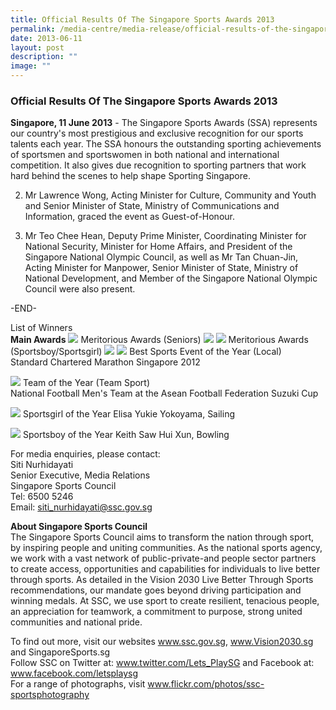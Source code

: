 ```yaml
---
title: Official Results Of The Singapore Sports Awards 2013
permalink: /media-centre/media-release/official-results-of-the-singapore-sports-awards-2013/
date: 2013-06-11
layout: post
description: ""
image: ""
---
```

### **Official Results Of The Singapore Sports Awards 2013**


**Singapore, 11 June 2013** - The Singapore Sports Awards (SSA) represents our country's most prestigious and exclusive recognition for our sports talents each year. The SSA honours the outstanding sporting achievements of sportsmen and sportswomen in both national and international competition. It also gives due recognition to sporting partners that work hard behind the scenes to help shape Sporting Singapore.

2. Mr Lawrence Wong, Acting Minister for Culture, Community and Youth and Senior Minister of State, Ministry of Communications and Information, graced the event as Guest-of-Honour.

3. Mr Teo Chee Hean, Deputy Prime Minister, Coordinating Minister for National Security, Minister for Home Affairs, and President of the Singapore National Olympic Council, as well as Mr Tan Chuan-Jin, Acting Minister for Manpower, Senior Minister of State, Ministry of National Development, and Member of the Singapore National Olympic Council were also present.

-END-

List of Winners
<br>
**Main Awards**
![](/images/Media%20Centre/Media%20Release/2013/June/OFFICIALRESULTSOFTHESINGAPORESPORTSAWARDS2013MainPar0054Imagegif.gif)
Meritorious Awards (Seniors)
![](/images/Media%20Centre/Media%20Release/2013/June/OFFICIALRESULTSOFTHESINGAPORESPORTSAWARDS2013MainPar0055Imagegif.gif)
![](/images/Media%20Centre/Media%20Release/2013/June/OFFICIALRESULTSOFTHESINGAPORESPORTSAWARDS2013MainPar0056Imagegif.gif)
Meritorious Awards (Sportsboy/Sportsgirl)
![](/images/Media%20Centre/Media%20Release/2013/June/OFFICIALRESULTSOFTHESINGAPORESPORTSAWARDS2013MainPar0057Imagegif.gif)
![](/images/Media%20Centre/Media%20Release/2013/June/OFFICIALRESULTSOFTHESINGAPORESPORTSAWARDS2013MainPar0064Imagegif.gif)
Best Sports Event of the Year (Local)
<br>Standard Chartered Marathon Singapore 2012

![](/images/Media%20Centre/Media%20Release/2013/June/OFFICIALRESULTSOFTHESINGAPORESPORTSAWARDS2013MainPar0066Imagegif.gif)
Team of the Year (Team Sport)
<br>National Football Men's Team at the Asean Football Federation Suzuki Cup

![](/images/Media%20Centre/Media%20Release/2013/June/OFFICIALRESULTSOFTHESINGAPORESPORTSAWARDS2013MainPar0068Imagegif.gif)
Sportsgirl of the Year
Elisa Yukie Yokoyama, Sailing

![](/images/Media%20Centre/Media%20Release/2013/June/OFFICIALRESULTSOFTHESINGAPORESPORTSAWARDS2013MainPar0070Imagegif.gif)
Sportsboy of the Year
Keith Saw Hui Xun, Bowling


For media enquiries, please contact:
<br>
Siti Nurhidayati 
<br>Senior Executive, Media Relations 
<br>Singapore Sports Council
<br>Tel: 6500 5246 
<br>Email: siti_nurhidayati@ssc.gov.sg


**About Singapore Sports Council**
<br>
The Singapore Sports Council aims to transform the nation through sport, by inspiring people and uniting communities. As the national sports agency, we work with a vast network of public-private-and people sector partners to create access, opportunities and capabilities for individuals to live better through sports. As detailed in the Vision 2030 Live Better Through Sports recommendations, our mandate goes beyond driving participation and winning medals. At SSC, we use sport to create resilient, tenacious people, an appreciation for teamwork, a commitment to purpose, strong united communities and national pride.

To find out more, visit our websites www.ssc.gov.sg, www.Vision2030.sg and SingaporeSports.sg
<br>
Follow SSC on Twitter at: www.twitter.com/Lets_PlaySG and Facebook at: www.facebook.com/letsplaysg
<br>
For a range of photographs, visit www.flickr.com/photos/ssc-sportsphotography